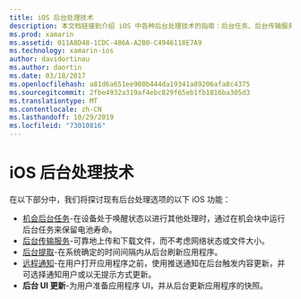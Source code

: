 ```yaml
---
title: iOS 后台处理技术
description: 本文档链接到介绍 iOS 中各种后台处理技术的指南：后台任务、后台传输服务、后台提取和远程通知。
ms.prod: xamarin
ms.assetid: 011A8D48-1CDC-486A-A2B0-C4946118E7A9
ms.technology: xamarin-ios
author: davidortinau
ms.author: daortin
ms.date: 03/18/2017
ms.openlocfilehash: a81d6a651ee980b444da19341a89206afa8c4375
ms.sourcegitcommit: 2fbe4932a319af4ebc829f65eb1fb1816ba305d3
ms.translationtype: MT
ms.contentlocale: zh-CN
ms.lasthandoff: 10/29/2019
ms.locfileid: "73010816"
---
```

# <a name="ios-backgrounding-techniques"></a>iOS 后台处理技术

在以下部分中，我们将探讨现有后台处理选项的以下 iOS 功能：

- [机会后台任务](~/ios/app-fundamentals/backgrounding/ios-backgrounding-techniques/ios-backgrounding-with-tasks.md#background_tasks_in_iOS_7)-在设备处于唤醒状态以进行其他处理时，通过在机会块中运行后台任务来保留电池寿命。
- [后台传输服务](~/ios/app-fundamentals/backgrounding/ios-backgrounding-techniques/ios-backgrounding-with-tasks.md#background-transfers)-可靠地上传和下载文件，而不考虑网络状态或文件大小。
- [后台提取](~/ios/app-fundamentals/backgrounding/ios-backgrounding-techniques/updating-an-application-in-the-background.md#background_fetch)-在系统确定的时间间隔内从后台刷新应用程序。
- [远程通知](~/ios/app-fundamentals/backgrounding/ios-backgrounding-techniques/updating-an-application-in-the-background.md#remote_notifications)-在用户打开应用程序之前，使用推送通知在后台触发内容更新，并可选择通知用户或以无提示方式更新。
- **后台 UI 更新**-为用户准备应用程序 UI，并从后台更新应用程序的快照。
